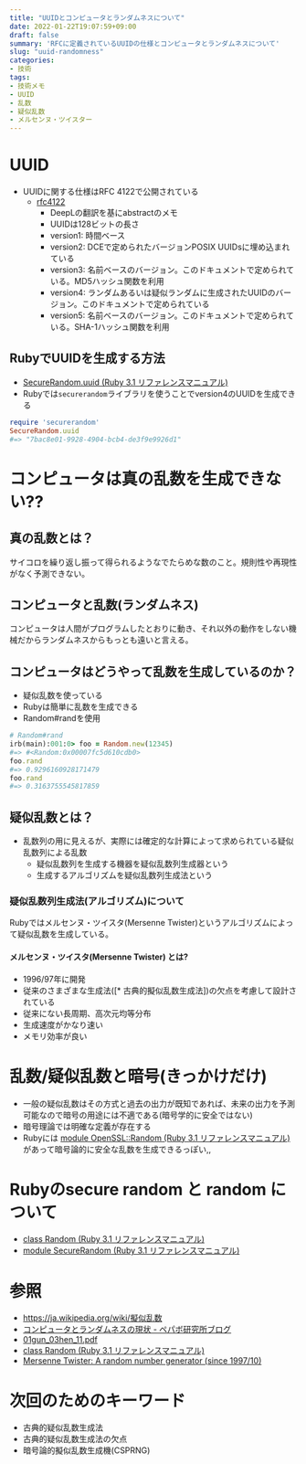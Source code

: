 ```yaml
---
title: "UUIDとコンピュータとランダムネスについて"
date: 2022-01-22T19:07:59+09:00
draft: false
summary: 'RFCに定義されているUUIDの仕様とコンピュータとランダムネスについて'
slug: "uuid-randomness"
categories:
- 技術
tags:
- 技術メモ
- UUID
- 乱数
- 疑似乱数
- メルセンヌ・ツイスター
---
```


# UUID

- UUIDに関する仕様はRFC 4122で公開されている
  - [rfc4122](https://datatracker.ietf.org/doc/html/rfc4122)
    - DeepLの翻訳を基にabstractのメモ
    - UUIDは128ビットの長さ
    - version1: 時間ベース
    - version2: DCEで定められたバージョンPOSIX UUIDsに埋め込まれている
    - version3: 名前ベースのバージョン。このドキュメントで定められている。MD5ハッシュ関数を利用
    - version4: ランダムあるいは疑似ランダムに生成されたUUIDのバージョン。このドキュメントで定められている
    - version5:  名前ベースのバージョン。このドキュメントで定められている。SHA-1ハッシュ関数を利用

## RubyでUUIDを生成する方法

- [SecureRandom.uuid (Ruby 3.1 リファレンスマニュアル)](https://docs.ruby-lang.org/ja/latest/method/SecureRandom/s/uuid.html)
- Rubyでは`securerandom`ライブラリを使うことでversion4のUUIDを生成できる

```ruby
require 'securerandom'
SecureRandom.uuid
#=> "7bac8e01-9928-4904-bcb4-de3f9e9926d1"
```

# コンピュータは真の乱数を生成できない??

## 真の乱数とは？

サイコロを繰り返し振って得られるようなでたらめな数のこと。規則性や再現性がなく予測できない。

## コンピュータと乱数(ランダムネス)

コンピュータは人間がプログラムしたとおりに動き、それ以外の動作をしない機械だからランダムネスからもっとも遠いと言える。

## コンピュータはどうやって乱数を生成しているのか？

- 疑似乱数を使っている
- Rubyは簡単に乱数を生成できる
- Random#randを使用

```ruby
# Random#rand
irb(main):001:0> foo = Random.new(12345)
#=> #<Random:0x00007fc5d610cdb0>
foo.rand
#=> 0.9296160928171479
foo.rand
#=> 0.3163755545817859
```

## 疑似乱数とは？

- 乱数列の用に見えるが、実際には確定的な計算によって求められている疑似乱数列による乱数
  - 疑似乱数列を生成する機器を疑似乱数列生成器という
  - 生成するアルゴリズムを疑似乱数列生成法という

### 疑似乱数列生成法(アルゴリズム)について

Rubyではメルセンヌ・ツイスタ(Mersenne Twister)というアルゴリズムによって疑似乱数を生成している。

#### メルセンヌ・ツイスタ(Mersenne Twister) とは?

- 1996/97年に開発
- 従来のさまざまな生成法([* 古典的擬似乱数生成法])の欠点を考慮して設計されている
- 従来にない長周期、高次元均等分布
- 生成速度がかなり速い
- メモリ効率が良い

# 乱数/疑似乱数と暗号(きっかけだけ)

- 一般の疑似乱数はその方式と過去の出力が既知であれば、未来の出力を予測可能なので暗号の用途には不適である(暗号学的に安全ではない)
- 暗号理論では明確な定義が存在する
- Rubyには [module OpenSSL::Random (Ruby 3.1 リファレンスマニュアル)](https://docs.ruby-lang.org/ja/latest/class/OpenSSL=3a=3aRandom.html) があって暗号論的に安全な乱数を生成できるっぽい,,

# Rubyのsecure random と random について

- [class Random (Ruby 3.1 リファレンスマニュアル)](https://docs.ruby-lang.org/ja/latest/class/Random.html#S_RAND)
- [module SecureRandom (Ruby 3.1 リファレンスマニュアル)](https://docs.ruby-lang.org/ja/latest/class/SecureRandom.html)

# 参照

- <https://ja.wikipedia.org/wiki/擬似乱数>
- [コンピュータとランダムネスの現状 - ペパボ研究所ブログ](https://rand.pepabo.com/article/2019/02/07/randomness/)
- [01gun_03hen_11.pdf](https://www.ieice-hbkb.org/files/01/01gun_03hen_11.pdf)
- [class Random (Ruby 3.1 リファレンスマニュアル)](https://docs.ruby-lang.org/ja/latest/class/Random.html#S_NEW)
- [Mersenne Twister: A random number generator (since 1997/10)](http://www.math.sci.hiroshima-u.ac.jp/m-mat/MT/mt.html)

# 次回のためのキーワード

- 古典的疑似乱数生成法
- 古典的疑似乱数生成法の欠点
- 暗号論的擬似乱数生成機(CSPRNG)

